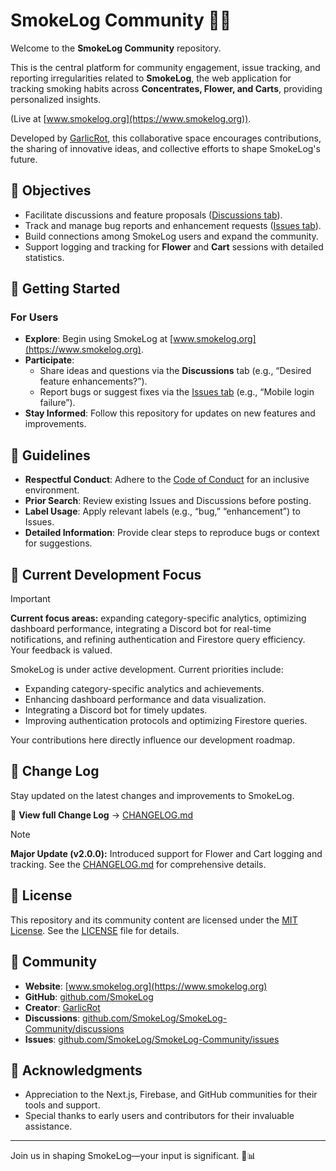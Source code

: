 # SmokeLog Community 💨📢

Welcome to the **SmokeLog Community** repository.

This is the central platform for community engagement, issue tracking, and reporting irregularities related to **SmokeLog**, the web application for tracking smoking habits across **Concentrates, Flower, and Carts**, providing personalized insights.

(Live at [www.smokelog.org](https://www.smokelog.org)).

Developed by [GarlicRot](https://github.com/GarlicRot), this collaborative space encourages contributions, the sharing of innovative ideas, and collective efforts to shape SmokeLog's future.

## 🌟 Objectives
- Facilitate discussions and feature proposals ([Discussions tab](https://github.com/SmokeLog/SmokeLog-Community/discussions)).
- Track and manage bug reports and enhancement requests ([Issues tab](https://github.com/SmokeLog/SmokeLog-Community/issues)).
- Build connections among SmokeLog users and expand the community.
- Support logging and tracking for **Flower** and **Cart** sessions with detailed statistics.

## 🚀 Getting Started

### For Users
- **Explore**: Begin using SmokeLog at [www.smokelog.org](https://www.smokelog.org).
- **Participate**:
  - Share ideas and questions via the **Discussions** tab (e.g., “Desired feature enhancements?”).
  - Report bugs or suggest fixes via the [Issues tab](https://github.com/SmokeLog/SmokeLog-Community/issues) (e.g., “Mobile login failure”).
- **Stay Informed**: Follow this repository for updates on new features and improvements.

## 📝 Guidelines
- **Respectful Conduct**: Adhere to the [Code of Conduct](CODE_OF_CONDUCT.md) for an inclusive environment.
- **Prior Search**: Review existing Issues and Discussions before posting.
- **Label Usage**: Apply relevant labels (e.g., “bug,” “enhancement”) to Issues.
- **Detailed Information**: Provide clear steps to reproduce bugs or context for suggestions.

## 🚧 Current Development Focus
> [!IMPORTANT]
> **Current focus areas:** expanding category-specific analytics, optimizing dashboard performance, integrating a Discord bot for real-time notifications, and refining authentication and Firestore query efficiency. Your feedback is valued.

SmokeLog is under active development. Current priorities include:
- Expanding category-specific analytics and achievements.
- Enhancing dashboard performance and data visualization.
- Integrating a Discord bot for timely updates.
- Improving authentication protocols and optimizing Firestore queries.

Your contributions here directly influence our development roadmap.

## 📜 Change Log
Stay updated on the latest changes and improvements to SmokeLog.

📌 **View full Change Log** → [CHANGELOG.md](CHANGELOG.md)
> [!NOTE]
> **Major Update (v2.0.0):** Introduced support for Flower and Cart logging and tracking. See the [CHANGELOG.md](CHANGELOG.md) for comprehensive details.

## 📜 License
This repository and its community content are licensed under the [MIT License](LICENSE). See the [LICENSE](LICENSE) file for details.

## 🤝 Community
- **Website**: [www.smokelog.org](https://www.smokelog.org)
- **GitHub**: [github.com/SmokeLog](https://github.com/SmokeLog)
- **Creator**: [GarlicRot](https://github.com/GarlicRot)
- **Discussions**: [github.com/SmokeLog/SmokeLog-Community/discussions](https://github.com/SmokeLog/SmokeLog-Community/discussions)
- **Issues**: [github.com/SmokeLog/SmokeLog-Community/issues](https://github.com/SmokeLog/SmokeLog-Community/issues)

## 🙏 Acknowledgments
- Appreciation to the Next.js, Firebase, and GitHub communities for their tools and support.
- Special thanks to early users and contributors for their invaluable assistance.

---

Join us in shaping SmokeLog—your input is significant. 💨📊
